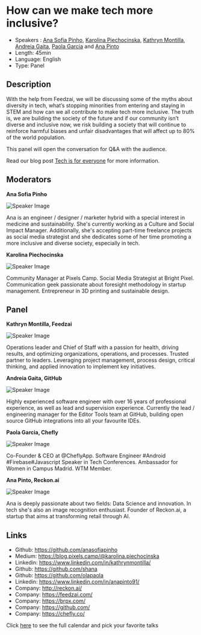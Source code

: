How can we make tech more inclusive?
==========================

* Speakers   : [Ana Sofia Pinho](https://github.com/anasofiapinho), [Karolina Piechocinska](https://blog.pixels.camp/@karolina.piechocinska), [Kathryn Montilla](https://www.linkedin.com/in/kathrynmontilla/), [Andreia Gaita](https://github.com/shana), [Paola Garcia](https://github.com/olapaola) and [Ana Pinto](https://www.linkedin.com/in/anapinto91)
* Length: 45min
* Language: English
* Type: Panel

Description
-----------

With the help from Feedzai, we will be discussing some of the myths about diversity in tech, what’s stopping minorities from entering and staying in STEM and how can we all contribute to make tech more inclusive. The truth is, we are building the society of the future and if our community isn’t diverse and inclusive now, we risk building a society that will continue to reinforce harmful biases and unfair disadvantages that will affect up to 80% of the world population.

This panel will open the conversation for Q&A with the audience.

Read our blog post [Tech is for everyone][2] for more information.

Moderators
-----

**Ana Sofia Pinho**

![Speaker Image](https://avatars3.githubusercontent.com/u/3285560?v=4&s=400)

Ana is an engineer / designer / marketer hybrid with a special interest in medicine and sustainability. She's currently working as a Culture and Social Impact Manager. Additionally, she's accepting part-time freelance projects as social media strategist and she dedicates some of her time promoting a more inclusive and diverse society, especially in tech.

**Karolina Piechocinska**

![Speaker Image](https://github.com/PixelsCamp/talks/blob/master/img/karolina.jpg?raw=true)

Community Manager at Pixels Camp. Social Media Strategist at Bright Pixel. Communication geek passionate about foresight methodology in startup management. Entrepreneur in 3D printing and sustainable design.

Panel
-----

**Kathryn Montilla, Feedzai**

![Speaker Image](https://media.licdn.com/mpr/mpr/shrinknp_400_400/p/2/005/051/2c4/340b29c.jpg)

Operations leader and Chief of Staff with a passion for health, driving results, and optimizing organizations, operations, and processes. Trusted partner to leaders. Leveraging project management, process design, critical thinking, and applied innovation to implement key initiatives.

**Andreia Gaita, GitHub**

![Speaker Image](https://avatars2.githubusercontent.com/u/310137?v=4&s=460)

Highly experienced software engineer with over 16 years of professional experience, as well as lead and supervision experience. Currently the lead / engineering manager for the Editor Tools team at GitHub, building open source GitHub integrations into all your favourite IDEs.

**Paola Garcia, Chefly**

![Speaker Image](https://avatars1.githubusercontent.com/u/4752189?v=4&s=460)

Co-Founder & CEO at @CheflyApp. Software Engineer #Android #Firebase#Javascript Speaker in Tech Conferences. Ambassador for Women in Campus Madrid. WTM Member.

**Ana Pinto, Reckon.ai**

![Speaker Image](https://media.licdn.com/mpr/mpr/shrinknp_400_400/AAEAAQAAAAAAAAqoAAAAJDBjYmM1ZmMxLTVlOTAtNGU3OS1iYTgzLWMyY2Y0NjhiMjNmMg.jpg)

Ana is deeply passionate about two fields: Data Science and innovation. In tech she's also an image recognition enthusiast. Founder of Reckon.ai, a startup that aims at transforming retail through AI.

Links
-----

* Github: https://github.com/anasofiapinho
* Medium: https://blog.pixels.camp/@karolina.piechocinska
* Linkedin: https://www.linkedin.com/in/kathrynmontilla/
* Github: https://github.com/shana
* Github: https://github.com/olapaola
* Linkedin: https://www.linkedin.com/in/anapinto91/
* Company: http://reckon.ai/
* Company: https://feedzai.com/
* Company: https://brpx.com/
* Company: https://github.com/
* Company: https://chefly.co/

Click [here][1] to see the full calendar and pick your favorite talks

[1]: https://pixels.camp/schedule/
[2]: https://blog.pixels.camp/tech-is-for-everyone-825cedabdfeb
